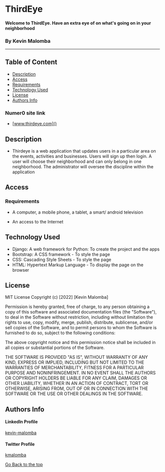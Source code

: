 # ThirdEye
#### Welcome to ThirdEye. Have an extra eye of on what's going on in your neighborhood

### By Kevin Malomba  

-------

## Table of Content

+ [Description](#description)
+ [Access](#Access)
+ [Requirements](#requirements)
+ [Technology Used](#Technology-Used)
+ [License](#License)
+ [Authors Info](#Authors-Info)

### Numer0 site link
+ [www.thirdeye.com]()


## Description
+ Thirdeye is a web application that updates users in a particular area on the events, activities and businesses. Users will sign up then login. A user will choose their neighborhood and can only belong in one neighborhood. The administrator will oversee the discipline within the application

## Access

### Requirements

* A computer, a mobile phone, a tablet, a smart/ android television

* An access to the Internet



## Technology Used
* Django: A web framework for Python: To create the project and the apps
* Bootstrap: A CSS framework - To style the page
* CSS: Cascading Style Sheets - To style the page
* HTML: Hypertext Markup Language - To display the page on the browser

## License
MIT License
Copyright (c) [2022] [Kevin Malomba]

Permission is hereby granted, free of charge, to any person obtaining a copy
of this software and associated documentation files (the "Software"), to deal
in the Software without restriction, including without limitation the rights
to use, copy, modify, merge, publish, distribute, sublicense, and/or sell
copies of the Software, and to permit persons to whom the Software is
furnished to do so, subject to the following conditions:

The above copyright notice and this permission notice shall be included in all
copies or substantial portions of the Software.

THE SOFTWARE IS PROVIDED "AS IS", WITHOUT WARRANTY OF ANY KIND, EXPRESS OR
IMPLIED, INCLUDING BUT NOT LIMITED TO THE WARRANTIES OF MERCHANTABILITY,
FITNESS FOR A PARTICULAR PURPOSE AND NONINFRINGEMENT. IN NO EVENT SHALL THE
AUTHORS OR COPYRIGHT HOLDERS BE LIABLE FOR ANY CLAIM, DAMAGES OR OTHER
LIABILITY, WHETHER IN AN ACTION OF CONTRACT, TORT OR OTHERWISE, ARISING FROM,
OUT OF OR IN CONNECTION WITH THE SOFTWARE OR THE USE OR OTHER DEALINGS IN THE
SOFTWARE.

## Authors Info 

#### LinkedIn Profile 
[kevin-malomba](https://ke.linkedin.com/in/kevin-malomba-44ba731a3?trk=people-guest_people_search-card)

#### Twitter Profile
[kmalomba](https://twitter.com/kmalomba)

[Go Back to the top](#ThirdEye)